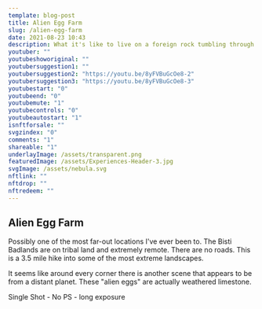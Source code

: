 ```yaml
---
template: blog-post
title: Alien Egg Farm
slug: /alien-egg-farm
date: 2021-08-23 10:43
description: What it's like to live on a foreign rock tumbling through time.
youtuber: ""
youtubeshoworiginal: ""
youtubersuggestion1: ""
youtubersuggestion2: "https://youtu.be/8yFVBuGcOe8-2"
youtubersuggestion3: "https://youtu.be/8yFVBuGcOe8-3"
youtubestart: "0"
youtubeend: "0"
youtubemute: "1"
youtubecontrols: "0"
youtubeautostart: "1"
isnftforsale: ""
svgzindex: "0"
comments: "1"
shareable: "1"
underlayImage: /assets/transparent.png
featuredImage: /assets/Experiences-Header-3.jpg
svgImage: /assets/nebula.svg
nftlink: ""
nftdrop: ""
nftredeem: ""
---
```

## Alien Egg Farm

<p className="">Possibly one of the most far-out locations I've ever been to. The Bisti Badlands are on tribal land and extremely remote. There are no roads. This is a 3.5 mile hike into some of the most extreme landscapes.
</p>

<p className="">It seems like around every corner there is another scene that appears to be from a distant planet. These "alien eggs" are actually weathered limestone.</p>

<p className="letter">Single Shot - No PS - long exposure</p>

